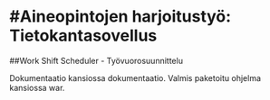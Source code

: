 #Aineopintojen harjoitustyö: Tietokantasovellus
===
##Work Shift Scheduler - Työvuorosuunnittelu

Dokumentaatio kansiossa dokumentaatio. Valmis paketoitu ohjelma kansiossa war.
